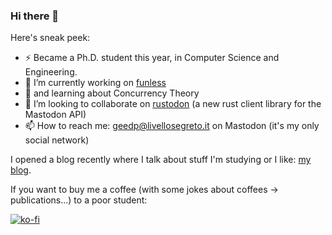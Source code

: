 ### Hi there 👋

Here's sneak peek:


- ⚡ Became a Ph.D. student this year, in Computer Science and Engineering.
- 🔭 I’m currently working on [funless](https://github.com/funlessdev)
- 🌱 and learning about Concurrency Theory
- 👯 I’m looking to collaborate on [rustodon](https://github.com/giusdp/rustodon) (a new rust client library for the Mastodon API)
- 📫 How to reach me: [geedp@livellosegreto.it](https://livellosegreto.it/web/@geedp) on Mastodon (it's my only social network)

I opened a blog recently where I talk about stuff I'm studying or I like: [my blog](https://www.giuseppedepalma.me).

If you want to buy me a coffee (with some jokes about coffees -> publications...) to a poor student:

[![ko-fi](https://ko-fi.com/img/githubbutton_sm.svg)](https://ko-fi.com/I2I3E0YYN)
<!--
**giusdp/giusdp** is a ✨ _special_ ✨ repository because its `README.md` (this file) appears on your GitHub profile.

Here are some ideas to get you started:

- 🔭 I’m currently working on ...
- 🌱 I’m currently learning ...
- 👯 I’m looking to collaborate on ...
- 🤔 I’m looking for help with ...
- 💬 Ask me about ...
- 📫 How to reach me: ...
- 😄 Pronouns: ...
- ⚡ Fun fact: ...
-->
